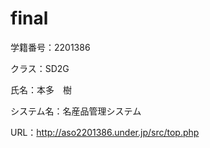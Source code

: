 # final
学籍番号：2201386

クラス：SD2G

氏名：本多　樹

システム名：名産品管理システム

URL：http://aso2201386.under.jp/src/top.php